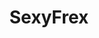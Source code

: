---
title: SexyFrex
crosslinks:
- nsfw
- MiaSollis
- GillianBarnes
- pussy
- GirlsWithHeadTowels
- ThatPerfectAss
- OlgaKatysheva
- uncannyvalley
- PrettyGirls
- Jade_Chynoweth
- InvertedNipples
- Skype_Show_Cam_Sex
- milf
- Indiana_A
- inthenameofkittens
- FreckledGirls
- alicegreczyn
- whynotasource
- ginger
- LShima
---
